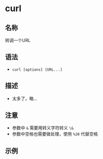 # curl

## 名称

转调一个URL

## 语法

- `curl [options] [URL...]`

## 描述

- 太多了，略...

## 注意

- 参数中 `&` 需要用转义字符转义 `\&`
- 参数中空格也需要做处理，使用 `%20` 代替空格

## 示例




